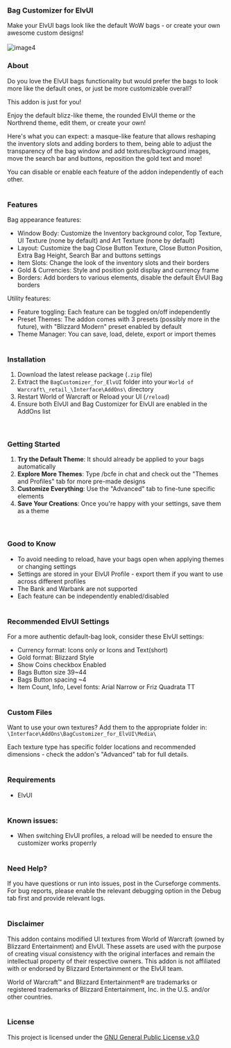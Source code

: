 ### Bag Customizer for ElvUI

Make your ElvUI bags look like the default WoW bags - or create your own awesome custom designs!
<br><br>
![image4](https://media.forgecdn.net/attachments/1154/707/4.jpg "")

### About

Do you love the ElvUI bags functionality but would prefer the bags to look more like the default ones, or just be more customizable overall?

This addon is just for you!

Enjoy the default blizz-like theme, the rounded ElvUI theme or the Northrend theme, edit them, or create your own!

Here's what you can expect: a masque-like feature that allows reshaping the inventory slots and adding borders to them, being able to adjust the transparency of the bag window and add textures/background images, move the search bar and buttons, reposition the gold text and more!

You can disable or enable each feature of the addon independently of each other.
<br><br>

### Features

Bag appearance features:

- Window Body: Customize the Inventory background color, Top Texture, UI Texture (none by default) and Art Texture (none by default)
- Layout: Customize the bag Close Button Texture, Close Button Position, Extra Bag Height, Search Bar and buttons settings
- Item Slots: Change the look of the inventory slots and their borders
- Gold & Currencies: Style and position gold display and currency frame
- Borders: Add borders to various elements, disable the default ElvUI Bag borders

Utility features:

- Feature toggling: Each feature can be toggled on/off independently
- Preset Themes: The addon comes with 3 presets (possibly more in the future), with "Blizzard Modern" preset enabled by default
- Theme Manager: You can save, load, delete, export or import themes
<br><br>

### Installation

1.  Download the latest release package (`.zip` file)
2.  Extract the `BagCustomizer_for_ElvUI` folder into your `World of Warcraft\_retail_\Interface\AddOns\` directory
3.  Restart World of Warcraft or Reload your UI (`/reload`)
4.  Ensure both ElvUI and Bag Customizer for ElvUI are enabled in the AddOns list
<br><br><br>

### Getting Started

1. **Try the Default Theme**: It should already be applied to your bags automatically
2. **Explore More Themes**: Type /bcfe in chat and check out the "Themes and Profiles" tab for more pre-made designs
3. **Customize Everything**: Use the "Advanced" tab to fine-tune specific elements
4. **Save Your Creations**: Once you're happy with your settings, save them as a theme
<br><br><br>

### Good to Know

- To avoid needing to reload, have your bags open when applying themes or changing settings
- Settings are stored in your ElvUI Profile - export them if you want to use across different profiles
- The Bank and Warbank are not supported
- Each feature can be independently enabled/disabled
<br><br>

### Recommended ElvUI Settings

For a more authentic default-bag look, consider these ElvUI settings:
- Currency format: Icons only or Icons and Text(short)
- Gold format: Blizzard Style
- Show Coins checkbox Enabled
- Bags Button size 39~44
- Bags Button spacing ~4
- Item Count, Info, Level fonts: Arial Narrow or Friz Quadrata TT
<br><br>

### Custom Files

Want to use your own textures? Add them to the appropriate folder in:
`\Interface\AddOns\BagCustomizer_for_ElvUI\Media\`

Each texture type has specific folder locations and recommended dimensions - check the addon's "Advanced" tab for full details.
<br><br>

### Requirements

- ElvUI
<br><br>

### Known issues:

- When switching ElvUI profiles, a reload will be needed to ensure the customizer works properrly
<br><br>

### Need Help?

If you have questions or run into issues, post in the Curseforge comments. For bug reports, please enable the relevant debugging option in the Debug tab first and provide relevant logs.
<br><br>

### Disclaimer

This addon contains modified UI textures from World of Warcraft (owned by Blizzard Entertainment) and ElvUI. These assets are used with the purpose of creating visual consistency with the original interfaces and remain the intellectual property of their respective owners. This addon is not affiliated with or endorsed by Blizzard Entertainment or the ElvUI team.

World of Warcraft™ and Blizzard Entertainment® are trademarks or registered trademarks of Blizzard Entertainment, Inc. in the U.S. and/or other countries.
<br><br>

### License

This project is licensed under the [GNU General Public License v3.0](https://www.gnu.org/licenses/gpl-3.0.en.html)